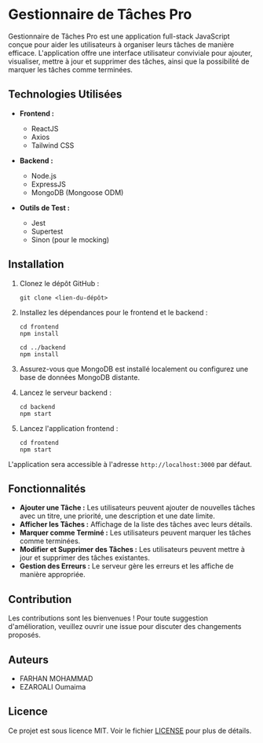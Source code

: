 # Gestionnaire de Tâches Pro

Gestionnaire de Tâches Pro est une application full-stack JavaScript conçue pour aider les utilisateurs à organiser leurs tâches de manière efficace. L'application offre une interface utilisateur conviviale pour ajouter, visualiser, mettre à jour et supprimer des tâches, ainsi que la possibilité de marquer les tâches comme terminées.

## Technologies Utilisées

- **Frontend :**
  - ReactJS
  - Axios
  - Tailwind CSS

- **Backend :**
  - Node.js
  - ExpressJS
  - MongoDB (Mongoose ODM)

- **Outils de Test :**
  - Jest
  - Supertest
  - Sinon (pour le mocking)

## Installation

1. Clonez le dépôt GitHub :

   ```
   git clone <lien-du-dépôt>
   ```

2. Installez les dépendances pour le frontend et le backend :

   ```
   cd frontend
   npm install

   cd ../backend
   npm install
   ```

3. Assurez-vous que MongoDB est installé localement ou configurez une base de données MongoDB distante.

4. Lancez le serveur backend :

   ```
   cd backend
   npm start
   ```

5. Lancez l'application frontend :

   ```
   cd frontend
   npm start
   ```

L'application sera accessible à l'adresse `http://localhost:3000` par défaut.

## Fonctionnalités

- **Ajouter une Tâche :** Les utilisateurs peuvent ajouter de nouvelles tâches avec un titre, une priorité, une description et une date limite.
- **Afficher les Tâches :** Affichage de la liste des tâches avec leurs détails.
- **Marquer comme Terminé :** Les utilisateurs peuvent marquer les tâches comme terminées.
- **Modifier et Supprimer des Tâches :** Les utilisateurs peuvent mettre à jour et supprimer des tâches existantes.
- **Gestion des Erreurs :** Le serveur gère les erreurs et les affiche de manière appropriée.

## Contribution

Les contributions sont les bienvenues ! Pour toute suggestion d'amélioration, veuillez ouvrir une issue pour discuter des changements proposés.

## Auteurs

- FARHAN MOHAMMAD
- EZAROALI Oumaima

## Licence

Ce projet est sous licence MIT. Voir le fichier [LICENSE](LICENSE) pour plus de détails.
